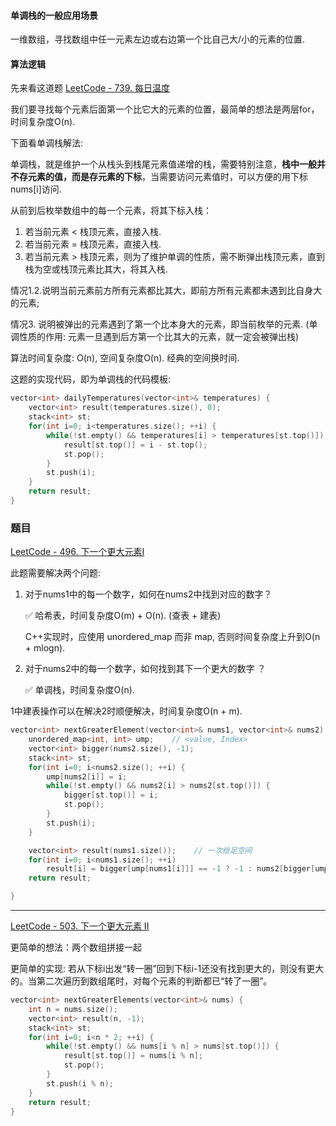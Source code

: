 #### 单调栈的一般应用场景

一维数组，寻找数组中任一元素左边或右边第一个比自己大/小的元素的位置.

#### 算法逻辑

先来看这道题 [LeetCode - 739. 每日温度](https://leetcode-cn.com/problems/daily-temperatures/)

我们要寻找每个元素后面第一个比它大的元素的位置，最简单的想法是两层for，时间复杂度O(n).

下面看单调栈解法:

单调栈，就是维护一个从栈头到栈尾元素值递增的栈，需要特别注意，**栈中一般并不存元素的值，而是存元素的下标**，当需要访问元素值时，可以方便的用下标nums[i]访问.

从前到后枚举数组中的每一个元素，将其下标入栈：
1. 若当前元素 < 栈顶元素，直接入栈. 
2. 若当前元素 = 栈顶元素，直接入栈. 
3. 若当前元素 > 栈顶元素，则为了维护单调的性质，需不断弹出栈顶元素，直到栈为空或栈顶元素比其大，将其入栈.  

情况1.2.说明当前元素前方所有元素都比其大，即前方所有元素都未遇到比自身大的元素;

情况3. 说明被弹出的元素遇到了第一个比本身大的元素，即当前枚举的元素. (单调性质的作用: 元素一旦遇到后方第一个比其大的元素，就一定会被弹出栈)

算法时间复杂度: O(n), 空间复杂度O(n). 经典的空间换时间.

这题的实现代码，即为单调栈的代码模板:

```C++
vector<int> dailyTemperatures(vector<int>& temperatures) {
    vector<int> result(temperatures.size(), 0);
    stack<int> st;
    for(int i=0; i<temperatures.size(); ++i) {
        while(!st.empty() && temperatures[i] > temperatures[st.top()]) {
            result[st.top()] = i - st.top();
            st.pop();
        }
        st.push(i);
    }
    return result;
}
```

### 题目

[LeetCode - 496. 下一个更大元素I](https://leetcode-cn.com/problems/next-greater-element-i/)

此题需要解决两个问题:
1. 对于nums1中的每一个数字，如何在nums2中找到对应的数字？

    ✅ 哈希表，时间复杂度O(m) + O(n). (查表 + 建表) 
   
    C++实现时，应使用 unordered_map 而非 map, 否则时间复杂度上升到O(n + mlogn).   

2. 对于nums2中的每一个数字，如何找到其下一个更大的数字 ？

    ✅ 单调栈，时间复杂度O(n).

1中建表操作可以在解决2时顺便解决，时间复杂度O(n + m).

```C++
vector<int> nextGreaterElement(vector<int>& nums1, vector<int>& nums2) {
    unordered_map<int, int> ump;    // <value, Index>
    vector<int> bigger(nums2.size(), -1);
    stack<int> st;
    for(int i=0; i<nums2.size(); ++i) {
        ump[nums2[i]] = i;
        while(!st.empty() && nums2[i] > nums2[st.top()]) {
            bigger[st.top()] = i;
            st.pop();
        }
        st.push(i);
    }

    vector<int> result(nums1.size());    // 一次给足空间
    for(int i=0; i<nums1.size(); ++i)
        result[i] = bigger[ump[nums1[i]]] == -1 ? -1 : nums2[bigger[ump[nums1[i]]]];
    return result;

}
```
---

[LeetCode - 503. 下一个更大元素 II](https://leetcode-cn.com/problems/next-greater-element-ii/)

更简单的想法：两个数组拼接一起

更简单的实现: 若从下标i出发“转一圈”回到下标i-1还没有找到更大的，则没有更大的。当第二次遍历到数组尾时，对每个元素的判断都已“转了一圈”。

```C++
vector<int> nextGreaterElements(vector<int>& nums) {
    int n = nums.size();
    vector<int> result(n, -1);
    stack<int> st; 
    for(int i=0; i<n * 2; ++i) {
        while(!st.empty() && nums[i % n] > nums[st.top()]) {
            result[st.top()] = nums[i % n];
            st.pop(); 
        }
        st.push(i % n);
    }
    return result;
}
```
